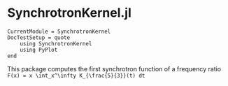 # SynchrotronKernel.jl

```@meta
CurrentModule = SynchrotronKernel
DocTestSetup = quote
    using SynchrotronKernel
    using PyPlot
end
```

This package computes the first synchrotron function of a frequency ratio ``F(x) = x \int_x^\infty K_{\frac{5}{3}}(t) dt``
